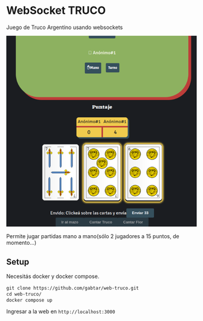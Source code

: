 # WebSocket TRUCO

Juego de Truco Argentino usando websockets

<p align="center">
  <img src="././screenshot.png">
</p>

Permite jugar partidas mano a mano(sólo 2 jugadores a 15 puntos, de momento...)

## Setup
Necesitás docker y docker compose.

```
git clone https://github.com/gabtar/web-truco.git
cd web-truco/
docker compose up
```

Ingresar a la web en `http://localhost:3000`
